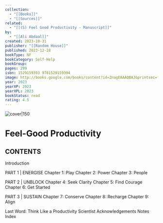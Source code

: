 ```yaml
---
collection:
  - "[[Books]]"
  - "[[Sources]]"
related:
  - "[[(S) Feel Good Productivity - Manuscript]]"
by:
  - "[[Ali Abdaal]]"
created: 2023-10-31
publisher: "[[Random House]]"
published: 2023-12-28
bookType: NF
bookCategory: Self-Help
bookGroup: 
pages: 299
isbn: 1529159393 9781529159394
image: http://books.google.com/books/content?id=ZnagEAAAQBAJ&printsec=frontcover&img=1&zoom=1&source=gbs_api
year: 2023
yearXP: 2023
yearXPL: 2023
bookStatus: read
rating: 4.5
---
```


![cover|150](http://books.google.com/books/content?id=ZnagEAAAQBAJ&printsec=frontcover&img=1&zoom=1&source=gbs_api)

# Feel-Good Productivity



## CONTENTS

Introduction

PART 1 | ENERGISE 
Chapter 1: Play
Chapter 2: Power
Chapter 3: People

PART 2 | UNBLOCK
Chapter 4: Seek Clarity
Chapter 5: Find Courage
Chapter 6: Get Started

PART 3 | SUSTAIN
Chapter 7: Conserve
Chapter 8: Recharge
Chapter 9: Align

Last Word: Think Like a Productivity Scientist
Acknowledgements
Notes
Index

